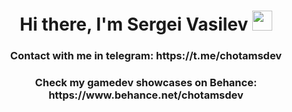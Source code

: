 <h1 align="center">Hi there, I'm Sergei Vasilev
<img src="https://github.com/blackcater/blackcater/raw/main/images/Hi.gif" height="32"/></h1>
<h3 align="center">Contact with me in telegram: https://t.me/chotamsdev</h3>
<h3 align="center">Check my gamedev showcases on Behance: https://www.behance.net/chotamsdev</h3>

<!---
chotams/chotams is a ✨ special ✨ repository because its `README.md` (this file) appears on your GitHub profile.
You can click the Preview link to take a look at your changes.
--->

